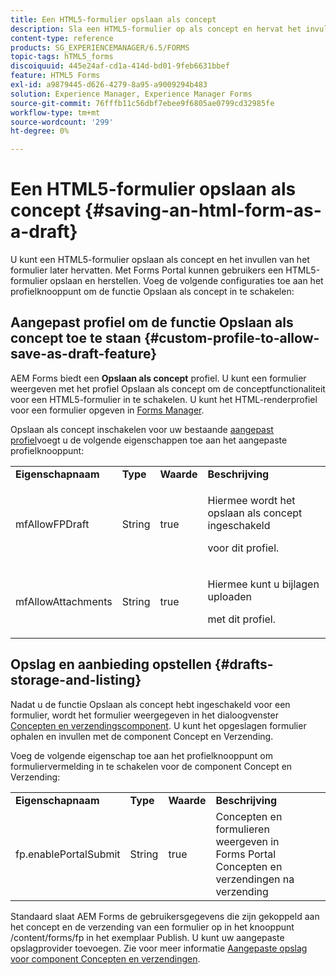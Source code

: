 ```yaml
---
title: Een HTML5-formulier opslaan als concept
description: Sla een HTML5-formulier op als concept en hervat het invullen van het formulier in een later stadium.
content-type: reference
products: SG_EXPERIENCEMANAGER/6.5/FORMS
topic-tags: hTML5_forms
discoiquuid: 445e24af-cd1a-414d-bd01-9feb6631bbef
feature: HTML5 Forms
exl-id: a9879445-d626-4279-8a95-a9009294b483
solution: Experience Manager, Experience Manager Forms
source-git-commit: 76fffb11c56dbf7ebee9f6805ae0799cd32985fe
workflow-type: tm+mt
source-wordcount: '299'
ht-degree: 0%

---
```


# Een HTML5-formulier opslaan als concept {#saving-an-html-form-as-a-draft}

U kunt een HTML5-formulier opslaan als concept en het invullen van het formulier later hervatten. Met Forms Portal kunnen gebruikers een HTML5-formulier opslaan en herstellen. Voeg de volgende configuraties toe aan het profielknooppunt om de functie Opslaan als concept in te schakelen:

## Aangepast profiel om de functie Opslaan als concept toe te staan {#custom-profile-to-allow-save-as-draft-feature}

AEM Forms biedt een **Opslaan als concept** profiel. U kunt een formulier weergeven met het profiel Opslaan als concept om de conceptfunctionaliteit voor een HTML5-formulier in te schakelen. U kunt het HTML-renderprofiel voor een formulier opgeven in [Forms Manager](/help/forms/using/introduction-managing-forms.md).

Opslaan als concept inschakelen voor uw bestaande [aangepast profiel](/help/forms/using/custom-profile.md)voegt u de volgende eigenschappen toe aan het aangepaste profielknooppunt:

<table>
 <tbody>
  <tr>
   <td><strong>Eigenschapnaam</strong></td>
   <td><strong>Type</strong></td>
   <td><strong>Waarde</strong></td>
   <td><strong>Beschrijving</strong></td>
  </tr>
  <tr>
   <td>mfAllowFPDraft</td>
   <td>String</td>
   <td>true</td>
   <td><p>Hiermee wordt het opslaan als concept ingeschakeld</p> <p>voor dit profiel.</p> </td>
  </tr>
  <tr>
   <td>mfAllowAttachments</td>
   <td>String</td>
   <td>true</td>
   <td><p>Hiermee kunt u bijlagen uploaden</p> <p>met dit profiel.</p> </td>
  </tr>
 </tbody>
</table>

## Opslag en aanbieding opstellen {#drafts-storage-and-listing}

Nadat u de functie Opslaan als concept hebt ingeschakeld voor een formulier, wordt het formulier weergegeven in het dialoogvenster [Concepten en verzendingscomponent](/help/forms/using/draft-submission-component.md). U kunt het opgeslagen formulier ophalen en invullen met de component Concept en Verzending.

Voeg de volgende eigenschap toe aan het profielknooppunt om formuliervermelding in te schakelen voor de component Concept en Verzending:

<table>
 <tbody>
  <tr>
   <td><strong>Eigenschapnaam</strong></td>
   <td><strong>Type</strong></td>
   <td><strong>Waarde</strong></td>
   <td><strong>Beschrijving</strong></td>
  </tr>
  <tr>
   <td>fp.enablePortalSubmit</td>
   <td>String</td>
   <td>true</td>
   <td>Concepten en formulieren weergeven in<br /> Forms Portal Concepten en verzendingen na verzending</td>
  </tr>
 </tbody>
</table>

Standaard slaat AEM Forms de gebruikersgegevens die zijn gekoppeld aan het concept en de verzending van een formulier op in het knooppunt /content/forms/fp in het exemplaar Publish. U kunt uw aangepaste opslagprovider toevoegen. Zie voor meer informatie [Aangepaste opslag voor component Concepten en verzendingen](/help/forms/using/adding-custom-storage-provider-forms.md).
